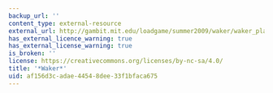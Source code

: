 ```yaml
---
backup_url: ''
content_type: external-resource
external_url: http://gambit.mit.edu/loadgame/summer2009/waker/waker_playgame.php
has_external_licence_warning: true
has_external_license_warning: true
is_broken: ''
license: https://creativecommons.org/licenses/by-nc-sa/4.0/
title: '*Waker*'
uid: af156d3c-adae-4454-8dee-33f1bfaca675
---
```

